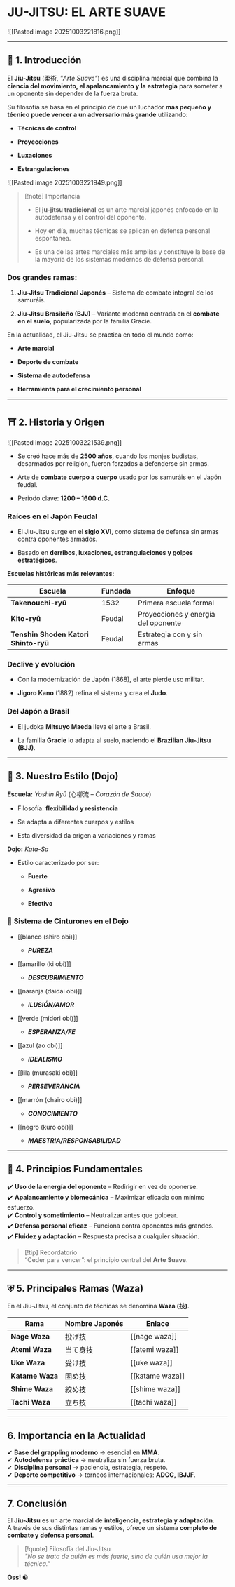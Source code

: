 # **JU-JITSU: EL ARTE SUAVE**


![[Pasted image 20251003221816.png]]


---

## 🌟 **1. Introducción**

El **Jiu-Jitsu** (柔術, _"Arte Suave"_) es una disciplina marcial que combina la **ciencia del movimiento, el apalancamiento y la estrategia** para someter a un oponente sin depender de la fuerza bruta.

Su filosofía se basa en el principio de que un luchador **más pequeño y técnico puede vencer a un adversario más grande** utilizando:

- **Técnicas de control**

- **Proyecciones**

- **Luxaciones**

- **Estrangulaciones**


![[Pasted image 20251003221949.png]]

> [!note] Importancia
> 
> - El **ju-jitsu tradicional** es un arte marcial japonés enfocado en la autodefensa y el control del oponente.
>     
> - Hoy en día, muchas técnicas se aplican en defensa personal espontánea.
>     
> - Es una de las artes marciales más amplias y constituye la base de la mayoría de los sistemas modernos de defensa personal.
>     

### **Dos grandes ramas:**

1. **Jiu-Jitsu Tradicional Japonés** – Sistema de combate integral de los samuráis.

2. **Jiu-Jitsu Brasileño (BJJ)** – Variante moderna centrada en el **combate en el suelo**, popularizada por la familia Gracie.


En la actualidad, el Jiu-Jitsu se practica en todo el mundo como:

- **Arte marcial**

- **Deporte de combate**

- **Sistema de autodefensa**

- **Herramienta para el crecimiento personal**    

---

## ⛩️ **2. Historia y Origen**

![[Pasted image 20251003221539.png]]

- Se creó hace más de **2500 años**, cuando los monjes budistas, desarmados por religión, fueron forzados a defenderse sin armas.

- Arte de **combate cuerpo a cuerpo** usado por los samuráis en el Japón feudal.

- Periodo clave: **1200 – 1600 d.C.**


### **Raíces en el Japón Feudal**

- El Jiu-Jitsu surge en el **siglo XVI**, como sistema de defensa sin armas contra oponentes armados.

- Basado en **derribos, luxaciones, estrangulaciones y golpes estratégicos**.


**Escuelas históricas más relevantes:**

|Escuela|Fundada|Enfoque|
|---|---|---|
|**Takenouchi-ryū**|1532|Primera escuela formal|
|**Kito-ryū**|Feudal|Proyecciones y energía del oponente|
|**Tenshin Shoden Katori Shinto-ryū**|Feudal|Estrategia con y sin armas|

### **Declive y evolución**

- Con la modernización de Japón (1868), el arte pierde uso militar.

- **Jigoro Kano** (1882) refina el sistema y crea el **Judo**.


### **Del Japón a Brasil**

- El judoka **Mitsuyo Maeda** lleva el arte a Brasil.

- La familia **Gracie** lo adapta al suelo, naciendo el **Brazilian Jiu-Jitsu (BJJ)**.


---

## 🥋 **3. Nuestro Estilo (Dojo)**

**Escuela:** _Yoshin Ryū_ (心柳流 – _Corazón de Sauce_)

- Filosofía: **flexibilidad y resistencia**

- Se adapta a diferentes cuerpos y estilos

- Esta diversidad da origen a variaciones y ramas


**Dojo:** _Kata-Sa_

- Estilo caracterizado por ser:

    - **Fuerte**
    
    - **Agresivo**
    
    - **Efectivo**
    

### 🎌 **Sistema de Cinturones en el Dojo**

- [[blanco (shiro obi)]] 
	- ***PUREZA***

- [[amarillo (ki obi)]] 
	- ***DESCUBRIMIENTO***

- [[naranja (daidai obi)]] 
	- ***ILUSIÓN/AMOR***

- [[verde (midori obi)]] 
	- ***ESPERANZA/FE***

- [[azul (ao obi)]] 
	- ***IDEALISMO***

- [[lila (murasaki obi)]] 
	- ***PERSEVERANCIA***

- [[marrón (chairo obi)]] 
	- ***CONOCIMIENTO***

- [[negro (kuro obi)]] 
	- ***MAESTRIA/RESPONSABILIDAD***

---

## 🏰 **4. Principios Fundamentales**

✔️ **Uso de la energía del oponente** – Redirigir en vez de oponerse.  
✔️ **Apalancamiento y biomecánica** – Maximizar eficacia con mínimo esfuerzo.  
✔️ **Control y sometimiento** – Neutralizar antes que golpear.  
✔️ **Defensa personal eficaz** – Funciona contra oponentes más grandes.  
✔️ **Fluidez y adaptación** – Respuesta precisa a cualquier situación.

> [!tip] Recordatorio  
> “Ceder para vencer”: el principio central del **Arte Suave**.

---

## ⛨️ **5. Principales Ramas (Waza)**

En el Jiu-Jitsu, el conjunto de técnicas se denomina **Waza (技)**.

|Rama|Nombre Japonés|Enlace|
|---|---|---|
|**Nage Waza**|投げ技|[[nage waza]]|
|**Atemi Waza**|当て身技|[[atemi waza]]|
|**Uke Waza**|受け技|[[uke waza]]|
|**Katame Waza**|固め技|[[katame waza]]|
|**Shime Waza**|絞め技|[[shime waza]]|
|**Tachi Waza**|立ち技|[[tachi waza]]|

---

##  **6. Importancia en la Actualidad**

✔ **Base del grappling moderno** → esencial en **MMA**.  
✔ **Autodefensa práctica** → neutraliza sin fuerza bruta.  
✔ **Disciplina personal** → paciencia, estrategia, respeto.  
✔ **Deporte competitivo** → torneos internacionales: **ADCC, IBJJF**.

---

##  **7. Conclusión**

El **Jiu-Jitsu** es un arte marcial de **inteligencia, estrategia y adaptación**.  
A través de sus distintas ramas y estilos, ofrece un sistema **completo de combate y defensa personal**.

> [!quote] Filosofía del Jiu-Jitsu  
> _"No se trata de quién es más fuerte, sino de quién usa mejor la técnica."_

**Oss! ☯**
